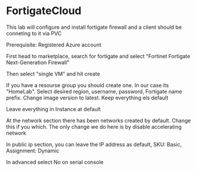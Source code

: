 # FortigateCloud

This lab will configure and install fortigate firewall and a client should be conneting to it via PVC

Prerequisite: Registered Azure account

First head to marketplace, search for fortigate and select "Fortinet Fortigate Next-Generation Firewall"

Then select "single VM" and hit create

If you have a resourse group you should create one. In our case its "HomeLab". Select desired region, username, password, Fortigate name prefix. Change image version to latest. Keep everything els default

Leave everything in Instance at default

At the network section there has been networks created by default. Change this if you which. The only change we do here is by disable accelerating network

In public ip section, you can leave the IP address as default, SKU: Basic, Assignment: Dynamic

In advanced select No on serial console
